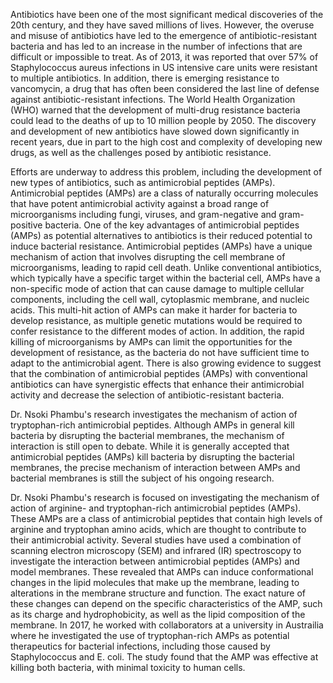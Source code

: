 
Antibiotics have been one of the most significant medical discoveries of the 20th century, and they have saved millions of lives. However, the overuse and misuse of antibiotics have led to the emergence of antibiotic-resistant bacteria and has led to an increase in the number of infections that are difficult or impossible to treat. As of 2013, it was reported that over 57% of Staphylococcus aureus infections in US intensive care units were resistant to multiple antibiotics. In addition, there is emerging resistance to vancomycin, a drug that has often been considered the last line of defense against antibiotic-resistant infections. The World Health Organization (WHO) warned that the development of multi-drug resistance bacteria could lead to the deaths of up to 10 million people by 2050. The discovery and development of new antibiotics have slowed down significantly in recent years, due in part to the high cost and complexity of developing new drugs, as well as the challenges posed by antibiotic resistance.

Efforts are underway to address this problem, including the development of new types of antibiotics, such as antimicrobial peptides (AMPs). Antimicrobial peptides (AMPs) are a class of naturally occurring molecules that have potent antimicrobial activity against a broad range of microorganisms including fungi, viruses, and gram-negative and gram-positive bacteria. One of the key advantages of antimicrobial peptides (AMPs) as potential alternatives to antibiotics is their reduced potential to induce bacterial resistance. Antimicrobial peptides (AMPs) have a unique mechanism of action that involves disrupting the cell membrane of microorganisms, leading to rapid cell death. Unlike conventional antibiotics, which typically have a specific target within the bacterial cell, AMPs have a non-specific mode of action that can cause damage to multiple cellular components, including the cell wall, cytoplasmic membrane, and nucleic acids. This multi-hit action of AMPs can make it harder for bacteria to develop resistance, as multiple genetic mutations would be required to confer resistance to the different modes of action. In addition, the rapid killing of microorganisms by AMPs can limit the opportunities for the development of resistance, as the bacteria do not have sufficient time to adapt to the antimicrobial agent. There is also growing evidence to suggest that the combination of antimicrobial peptides (AMPs) with conventional antibiotics can have synergistic effects that enhance their antimicrobial activity and decrease the selection of antibiotic-resistant bacteria.

Dr. Nsoki Phambu's research investigates the mechanism  of action of tryptophan-rich antimicrobial peptides. Although AMPs in general kill bacteria by disrupting the bacterial membranes, the mechanism of interaction is still open to debate. While it is generally accepted that antimicrobial peptides (AMPs) kill bacteria by disrupting the bacterial membranes, the precise mechanism of interaction between AMPs and bacterial membranes is still the subject of his ongoing research.

Dr. Nsoki Phambu's research is focused on investigating the mechanism of action of arginine- and tryptophan-rich antimicrobial peptides (AMPs). These AMPs are a class of antimicrobial peptides that contain high levels of arginine and tryptophan amino acids, which are thought to contribute to their antimicrobial activity. Several studies have used a combination of scanning electron microscopy (SEM) and infrared (IR) spectroscopy to investigate the interaction between antimicrobial peptides (AMPs) and model membranes. These revealed that AMPs can induce conformational changes in the lipid molecules that make up the membrane, leading to alterations in the membrane structure and function. The exact nature of these changes can depend on the specific characteristics of the AMP, such as its charge and hydrophobicity, as well as the lipid composition of the membrane. In 2017, he worked with collaborators at a university in Austrailia where he investigated the use of tryptophan-rich AMPs as potential therapeutics for bacterial infections, including those caused by Staphylococcus and E. coli. The study found that the AMP was effective at killing both bacteria, with minimal toxicity to human cells.

